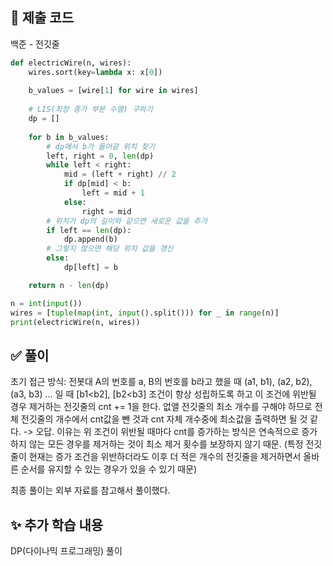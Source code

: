 ## 📌 제출 코드
백준 - 전깃줄

```python
def electricWire(n, wires):
    wires.sort(key=lambda x: x[0])
    
    b_values = [wire[1] for wire in wires]
    
    # LIS(최장 증가 부분 수열) 구하기
    dp = []
    
    for b in b_values:
        # dp에서 b가 들어갈 위치 찾기
        left, right = 0, len(dp)
        while left < right:
            mid = (left + right) // 2
            if dp[mid] < b:
                left = mid + 1
            else:
                right = mid
        # 위치가 dp의 길이와 같으면 새로운 값을 추가
        if left == len(dp):
            dp.append(b)
        # 그렇지 않으면 해당 위치 값을 갱신
        else:
            dp[left] = b

    return n - len(dp)

n = int(input())
wires = [tuple(map(int, input().split())) for _ in range(n)]
print(electricWire(n, wires))
```

## ✅ 풀이
초기 접근 방식: 전봇대 A의 번호를 a, B의 번호를 b라고 했을 때 (a1, b1), (a2, b2), (a3, b3) ... 일 때 [b1<b2], [b2<b3] 조건이 항상 성립하도록 하고 이 조건에 위반될 경우 제거하는 전깃줄의 cnt += 1을 한다. 없앨 전깃줄의 최소 개수를 구해야 하므로 전체 전깃줄의 개수에서 cnt값을 뺀 것과 cnt 자체 개수중에 최소값을 출력하면 될 것 같다.
-> 오답. 이유는 위 조건이 위반될 때마다 cnt를 증가하는 방식은 연속적으로 증가하지 않는 모든 경우를 제거하는 것이 최소 제거 횟수를 보장하지 않기 때문. (특정 전깃줄이 현재는 증가 조건을 위반하더라도 이후 더 적은 개수의 전깃줄을 제거하면서 올바른 순서를 유지할 수 있는 경우가 있을 수 있기 때문)

최종 풀이는 외부 자료를 참고해서 풀이했다.

## ✨ 추가 학습 내용
DP(다이나믹 프로그래밍) 풀이
